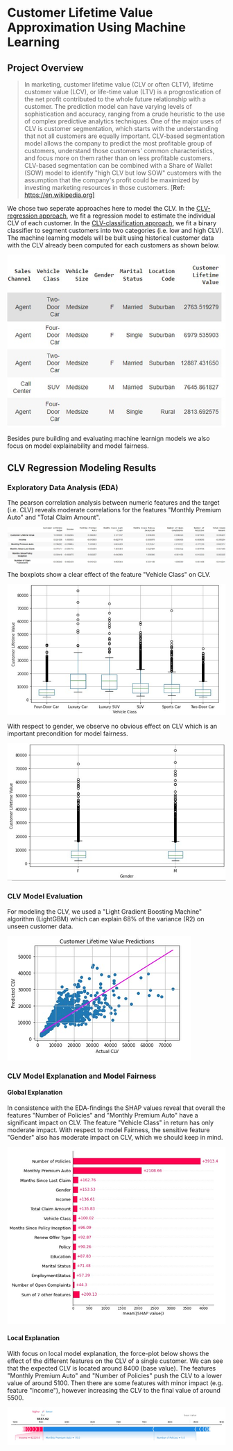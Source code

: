 # Customer Lifetime Value Approximation Using Machine Learning

## Project Overview
>In marketing, customer lifetime value (CLV or often CLTV), lifetime customer value (LCV), or life-time value (LTV) is a prognostication of the net profit contributed to the whole future relationship with a customer. The prediction model can have varying levels of sophistication and accuracy, ranging from a crude heuristic to the use of complex predictive analytics techniques. One of the major uses of CLV is customer segmentation, which starts with the understanding that not all customers are equally important. CLV-based segmentation model allows the company to predict the most profitable group of customers, understand those customers' common characteristics, and focus more on them rather than on less profitable customers. CLV-based segmentation can be combined with a Share of Wallet (SOW) model to identify "high CLV but low SOW" customers with the assumption that the company's profit could be maximized by investing marketing resources in those customers. [**Ref:** https://en.wikipedia.org]

We chose two seperate approaches here to model the CLV. In the [CLV-regression approach](https://github.com/Sebastian1981/CustomerAnalytics_CLV/blob/main/CustomerLifetimeValue_Regression.ipynb), we fit a regression model to estimate the individual CLV of each customer. In the [CLV-classification approach](https://github.com/Sebastian1981/CustomerAnalytics_CLV/blob/main/CustomerLifetimeValue_Multiclass.ipynb), we fit a binary classifier to segment customers into two categories (i.e. low and high CLV). The machine learning models will be built using historical customer data with the CLV already been computed for each customers as shown below.

![Customer Data Table ](/images/datatable.jpg)

Besides pure building and evaluating machine learnign models we also focus on model explainability and model fairness.


## CLV Regression Modeling Results
### Exploratory Data Analysis (EDA)
The pearson correlation analysis between numeric features and the target (i.e. CLV) reveals moderate correlations for the features "Monthly Premium Auto" and "Total Claim Amount".

![Pearson Correlation Table ](/images/PearsonCorrelation.jpg)

The boxplots show a clear effect of the feature "Vehicle Class" on CLV.

![Boxplot: CLV vs Vehicle Class](/images/CLV_vehicle_class.jpg)

With respect to gender, we observe no obvious effect on CLV which is an important precondition for model fairness.

![Boxplot: CLV vs Gender](/images/CLV_gender.jpg)

### CLV Model Evaluation
For modeling the CLV, we used a "Light Gradient Boosting Machine" algorithm (LightGBM) which can explain 68% of the variance (R2) on unseen customer data.

![Regression Model result ](/images/CLV_regression_model.jpg)

### CLV Model Explanation and Model Fairness 
#### Global Explanation
In consistence with the EDA-findings the SHAP values reveal that overall the features "Number of Policies" and "Monthly Premium Auto" have a significant impact on CLV. The feature "Vehicle Class" in return has only moderate impact. With respect to model Fairness, the sensitive feature "Gender" also has moderate impact on CLV, which we should keep in mind. 

![Regression Model mean abs shap vals ](/images/regression_model_meanshap.jpg)

#### Local Explanation
With focus on local model explanation, the force-plot below shows the effect of the different features on the CLV of a single customer. We can see that the expected CLV is located around 8400 (base value). The features "Monthly Premium Auto" and "Number of Policies" push the CLV to a lower value of around 5100. Then there are some features with minor impact (e.g. feature "Income"), however increasing the CLV to the final value of around 5500.  

![Regression Model shap forceplot](/images/regression_model_shaplocal.jpg)



